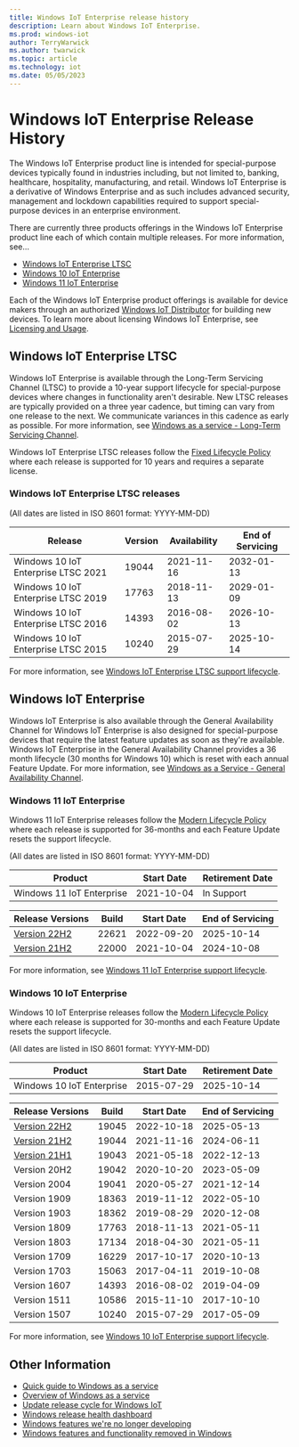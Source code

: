 ```yaml
---
title: Windows IoT Enterprise release history
description: Learn about Windows IoT Enterprise.
ms.prod: windows-iot
author: TerryWarwick
ms.author: twarwick
ms.topic: article
ms.technology: iot
ms.date: 05/05/2023
---
```


# Windows IoT Enterprise Release History

The Windows IoT Enterprise product line is intended for special-purpose devices typically found in industries including, but not limited to, banking, healthcare, hospitality, manufacturing, and retail.   Windows IoT Enterprise is a derivative of Windows Enterprise and as such includes advanced security, management and lockdown capabilities required to support special-purpose devices in an enterprise environment.  

There are currently three products offerings in the Windows IoT Enterprise product line each of which contain multiple releases. For more information, see...

* [Windows IoT Enterprise LTSC](#windows-iot-enterprise-ltsc)
* [Windows 10 IoT Enterprise](#windows-10-iot-enterprise)
* [Windows 11 IoT Enterprise](#windows-11-iot-enterprise)

Each of the Windows IoT Enterprise product offerings is available for device makers through an authorized [Windows IoT Distributor](https://aka.ms/IoTDistributorList) for building new devices.  To learn more about licensing Windows IoT Enterprise, see [Licensing and Usage](/windows/iot/iot-enterprise/commercialization/licensing).

## Windows IoT Enterprise LTSC

Windows IoT Enterprise is available through the Long-Term Servicing Channel (LTSC) to provide a 10-year support lifecycle for special-purpose devices where changes in functionality aren't desirable. New LTSC releases are typically provided on a three year cadence, but timing can vary from one release to the next. We communicate variances in this cadence as early as possible. For more information, see [Windows as a service - Long-Term Servicing Channel](/windows/deployment/update/waas-overview#long-term-servicing-channel).

Windows IoT Enterprise LTSC releases follow the [Fixed Lifecycle Policy](/lifecycle/policies/fixed) where each release is supported for 10 years and requires a separate license.

### Windows IoT Enterprise LTSC releases

(All dates are listed in ISO 8601 format: YYYY-MM-DD)

| Release                             | Version | Availability | End of Servicing |
| ----------------------------------- | ------- | ------------ | ---------------- |
| Windows 10 IoT Enterprise LTSC 2021 |   19044 |  2021-11-16  |    2032-01-13    |
| Windows 10 IoT Enterprise LTSC 2019 |   17763 |  2018-11-13  |    2029-01-09    |
| Windows 10 IoT Enterprise LTSC 2016 |   14393 |  2016-08-02  |    2026-10-13    |
| Windows 10 IoT Enterprise LTSC 2015 |   10240 |  2015-07-29  |    2025-10-14    |

For more information, see [Windows IoT Enterprise LTSC support lifecycle](/lifecycle/products/?terms=Windows%20IoT%20Enterprise%20LTS).

## Windows IoT Enterprise

Windows IoT Enterprise is also available through the General Availability Channel for Windows IoT Enterprise is also designed for special-purpose devices that require the latest feature updates as soon as they're available. Windows IoT Enterprise in the General Availability Channel provides a 36 month lifecycle (30 months for Windows 10) which is reset with each annual Feature Update. For more information, see [Windows as a Service - General Availability Channel](/windows/deployment/update/waas-overview#general-availability-channel).

### Windows 11 IoT Enterprise

Windows 11 IoT Enterprise releases follow the [Modern Lifecycle Policy](/lifecycle/policies/modern) where each release is supported for 36-months and each Feature Update resets the support lifecycle.

(All dates are listed in ISO 8601 format: YYYY-MM-DD)

| Product                        |  Start Date  | Retirement Date |
| ------------------------------ | ------------ | --------------- |
| Windows 11 IoT Enterprise      |  2021-10-04  |   In Support    |

| Release Versions | Build |  Start Date  | End of Servicing |
| ---------------- | ----- | ------------ | ---------------- |
| [Version 22H2](Windows-11-IoT%20Enterprise%2022H2.md) | 22621 |  2022-09-20  | 2025-10-14 |
| [Version 21H2](Windows-11-IoT-Enterprise-21H2.md)     | 22000 |  2021-10-04  | 2024-10-08 |

For more information, see [Windows 11 IoT Enterprise support lifecycle](/lifecycle/products/windows-11-iot-enterprise).

### Windows 10 IoT Enterprise

Windows 10 IoT Enterprise releases follow the [Modern Lifecycle Policy](/lifecycle/policies/modern) where each release is supported for 30-months and each Feature Update resets the support lifecycle.

(All dates are listed in ISO 8601 format: YYYY-MM-DD)

| Product                        |  Start Date  | Retirement Date |
| ------------------------------ | ------------ | --------------- |
| Windows 10 IoT Enterprise      |  2015-07-29  |   2025-10-14    |

| Release Versions | Build |  Start Date  | End of Servicing |
| ------------     | ----- | ------------ | ---------------- |
| [Version 22H2](Windows-10-IoT-Enterprise-22H2.md)     | 19045 |  2022-10-18  |    2025-05-13    |
| [Version 21H2](Windows-10-IoT-Enterprise-21H2.md)     | 19044 |  2021-11-16  |    2024-06-11    |
| [Version 21H1](Windows-10-IoT-Enterprise-21H1.md)     | 19043 |  2021-05-18  |    2022-12-13    |
| Version 20H2     | 19042 |  2020-10-20  |    2023-05-09    |
| Version 2004     | 19041 |  2020-05-27  |    2021-12-14    |
| Version 1909     | 18363 |  2019-11-12  |    2022-05-10    |
| Version 1903     | 18362 |  2019-08-29  |    2020-12-08    |
| Version 1809     | 17763 |  2018-11-13  |    2021-05-11    |
| Version 1803     | 17134 |  2018-04-30  |    2021-05-11    |
| Version 1709     | 16229 |  2017-10-17  |    2020-10-13    |
| Version 1703     | 15063 |  2017-04-11  |    2019-10-08    |
| Version 1607     | 14393 |  2016-08-02  |    2019-04-09    |
| Version 1511     | 10586 |  2015-11-10  |    2017-10-10    |
| Version 1507     | 10240 |  2015-07-29  |    2017-05-09    |

For more information, see [Windows 10 IoT Enterprise support lifecycle](/lifecycle/products/windows-10-iot-enterprise).

## Other Information

* [Quick guide to Windows as a service](/windows/deployment/update/waas-quick-start)
* [Overview of Windows as a service](/windows/deployment/update/waas-overview)
* [Update release cycle for Windows IoT](/windows/deployment/update/release-cycle)
* [Windows release health dashboard](/windows/release-health/)
* [Windows features we're no longer developing](/windows/whats-new/deprecated-features.md)
* [Windows features and functionality removed in Windows](/windows/whats-new/removed-features.md)
